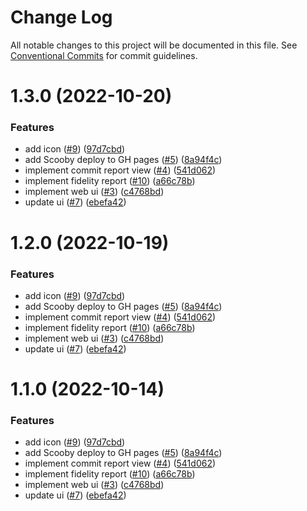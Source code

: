 # Change Log

All notable changes to this project will be documented in this file.
See [Conventional Commits](https://conventionalcommits.org) for commit guidelines.

# 1.3.0 (2022-10-20)


### Features

* add icon ([#9](https://github.com/AnimaApp/scooby/issues/9)) ([97d7cbd](https://github.com/AnimaApp/scooby/commit/97d7cbd5a61d451c492c9133559db48496aaa31a))
* add Scooby deploy to GH pages ([#5](https://github.com/AnimaApp/scooby/issues/5)) ([8a94f4c](https://github.com/AnimaApp/scooby/commit/8a94f4cc039647c6207d8419a11b8dc0029b15e8))
* implement commit report view ([#4](https://github.com/AnimaApp/scooby/issues/4)) ([541d062](https://github.com/AnimaApp/scooby/commit/541d06226538b61aa78818c25f47ab42194f838e))
* implement fidelity report ([#10](https://github.com/AnimaApp/scooby/issues/10)) ([a66c78b](https://github.com/AnimaApp/scooby/commit/a66c78b327094c7759a414300900d29988a19374))
* implement web ui ([#3](https://github.com/AnimaApp/scooby/issues/3)) ([c4768bd](https://github.com/AnimaApp/scooby/commit/c4768bd65bacf893469701e1103fbb5ce180f71a))
* update ui ([#7](https://github.com/AnimaApp/scooby/issues/7)) ([ebefa42](https://github.com/AnimaApp/scooby/commit/ebefa42c1e1d62cc2bd043bb10e9adadad68601b))





# 1.2.0 (2022-10-19)


### Features

* add icon ([#9](https://github.com/AnimaApp/scooby/issues/9)) ([97d7cbd](https://github.com/AnimaApp/scooby/commit/97d7cbd5a61d451c492c9133559db48496aaa31a))
* add Scooby deploy to GH pages ([#5](https://github.com/AnimaApp/scooby/issues/5)) ([8a94f4c](https://github.com/AnimaApp/scooby/commit/8a94f4cc039647c6207d8419a11b8dc0029b15e8))
* implement commit report view ([#4](https://github.com/AnimaApp/scooby/issues/4)) ([541d062](https://github.com/AnimaApp/scooby/commit/541d06226538b61aa78818c25f47ab42194f838e))
* implement fidelity report ([#10](https://github.com/AnimaApp/scooby/issues/10)) ([a66c78b](https://github.com/AnimaApp/scooby/commit/a66c78b327094c7759a414300900d29988a19374))
* implement web ui ([#3](https://github.com/AnimaApp/scooby/issues/3)) ([c4768bd](https://github.com/AnimaApp/scooby/commit/c4768bd65bacf893469701e1103fbb5ce180f71a))
* update ui ([#7](https://github.com/AnimaApp/scooby/issues/7)) ([ebefa42](https://github.com/AnimaApp/scooby/commit/ebefa42c1e1d62cc2bd043bb10e9adadad68601b))





# 1.1.0 (2022-10-14)


### Features

* add icon ([#9](https://github.com/AnimaApp/scooby/issues/9)) ([97d7cbd](https://github.com/AnimaApp/scooby/commit/97d7cbd5a61d451c492c9133559db48496aaa31a))
* add Scooby deploy to GH pages ([#5](https://github.com/AnimaApp/scooby/issues/5)) ([8a94f4c](https://github.com/AnimaApp/scooby/commit/8a94f4cc039647c6207d8419a11b8dc0029b15e8))
* implement commit report view ([#4](https://github.com/AnimaApp/scooby/issues/4)) ([541d062](https://github.com/AnimaApp/scooby/commit/541d06226538b61aa78818c25f47ab42194f838e))
* implement fidelity report ([#10](https://github.com/AnimaApp/scooby/issues/10)) ([a66c78b](https://github.com/AnimaApp/scooby/commit/a66c78b327094c7759a414300900d29988a19374))
* implement web ui ([#3](https://github.com/AnimaApp/scooby/issues/3)) ([c4768bd](https://github.com/AnimaApp/scooby/commit/c4768bd65bacf893469701e1103fbb5ce180f71a))
* update ui ([#7](https://github.com/AnimaApp/scooby/issues/7)) ([ebefa42](https://github.com/AnimaApp/scooby/commit/ebefa42c1e1d62cc2bd043bb10e9adadad68601b))
